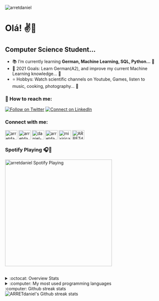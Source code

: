 <p align="left"> <img src="https://komarev.com/ghpvc/?username=arretdaniel" alt="arretdaniel" /> </p>

<h1 >Olá! ✌️🌻</h1>

## Computer Science Student...

- 📚 I’m currently learning **German, Machine Learning, SQL, Python...** 💬
- 🎯 2021 Goals: Learn German(A2), and improve my current Machine Learning knowledge... 💬
- ⭐ Hobbys: Watch scientific channels on Youtube, Games, listen to music, cooking, photography... 💬

<h3 >📱 How to reach me:</h3>

[![Follow on Twitter](https://img.shields.io/badge/--twitter?label=Twitter&logo=Twitter&style=social)](https://twitter.com/intent/follow?original_referer=https%3A%2F%2Fgithub.com%2FARRETdaniel&screen_name=ARRETdaniel)
[![Connect on LinkedIn](https://img.shields.io/badge/--linkedin?label=LinkedIn&logo=LinkedIn&style=social)](https://www.linkedin.com/in/arretdaniel)

<h3 align="left">Connect with me:</h3>
<p align="left">
<a href="https://twitter.com/arretdaniel" target="blank"><img align="center" src="https://raw.githubusercontent.com/rahuldkjain/github-profile-readme-generator/master/src/images/icons/Social/twitter.svg" alt="arretdaniel" height="30" width="40" /></a>
<a href="https://linkedin.com/in/arretdaniel" target="blank"><img align="center" src="https://raw.githubusercontent.com/rahuldkjain/github-profile-readme-generator/master/src/images/icons/Social/linked-in-alt.svg" alt="arretdaniel" height="30" width="40" /></a>
<a href="https://stackoverflow.com/users/daniel-terra-gomes" target="blank"><img align="center" src="https://raw.githubusercontent.com/rahuldkjain/github-profile-readme-generator/master/src/images/icons/Social/stack-overflow.svg" alt="daniel-terra-gomes" height="30" width="40" /></a>
<a href="https://instagram.com/arretdaniel" target="blank"><img align="center" src="https://raw.githubusercontent.com/rahuldkjain/github-profile-readme-generator/master/src/images/icons/Social/instagram.svg" alt="arretdaniel" height="30" width="40" /></a>
<a href="https://www.youtube.com/c/mixirica games" target="blank"><img align="center" src="https://raw.githubusercontent.com/rahuldkjain/github-profile-readme-generator/master/src/images/icons/Social/youtube.svg" alt="mixirica games" height="30" width="40" /></a>
<a href="https://discord.gg/ARRETdaniel#5820" target="blank"><img align="center" src="https://raw.githubusercontent.com/rahuldkjain/github-profile-readme-generator/master/src/images/icons/Social/discord.svg" alt="ARRETdaniel#5820" height="30" width="40" /></a>
</p>

### Spotify Playing 🎧🎵
[<img src="https://novatorem-mauve-sigma.vercel.app/api/spotify" alt="arretdaniel Spotify Playing" width="350" />](https://open.spotify.com/user/jacu234)

<br />

<details>
  <summary>:octocat: Overview Stats</summary>

  <img alt="ARRETdaniel's Github Stats" src="https://github-readme-stats.arretdaniel.vercel.app/api?username=ARRETdaniel&show_icons=true&hide_border=true" />

</details>

<details>
  <summary>:computer: My most used programming languages</summary>

  <img alt="ARRETdaniel's most used Programming lng " src="https://github-readme-stats.vercel.app/api/top-langs/?username=arretdaniel&layout=compact&hide=html" alt="arretdaniel" />

</details>

</details>
  <summary>:computer: Github streak stats</summary>

  <img alt="ARRETdaniel's Github streak stats" src="https://github-readme-streak-stats.herokuapp.com/?user=arretdaniel&" alt="arretdaniel" />
  
</details>

<br />
<br />
<br />

<!--

<p align="left"><img src="https://devicons.github.io/devicon/devicon.git/icons/amazonwebservices/amazonwebservices-original-wordmark.svg" alt="aws" width="40" height="40"/> <img src="https://devicons.github.io/devicon/devicon.git/icons/bootstrap/bootstrap-plain.svg" alt="bootstrap" width="40" height="40"/> <img src="https://devicons.github.io/devicon/devicon.git/icons/c/c-original.svg" alt="c" width="40" height="40"/> <img src="https://devicons.github.io/devicon/devicon.git/icons/css3/css3-original-wordmark.svg" alt="css3" width="40" height="40"/> <img src="https://www.vectorlogo.zone/logos/figma/figma-icon.svg" alt="figma" width="40" height="40"/> <img src="https://www.vectorlogo.zone/logos/git-scm/git-scm-icon.svg" alt="git" width="40" height="40"/> <img src="https://devicons.github.io/devicon/devicon.git/icons/html5/html5-original-wordmark.svg" alt="html5" width="40" height="40"/> <img src="https://devicons.github.io/devicon/devicon.git/icons/javascript/javascript-original.svg" alt="javascript" width="40" height="40"/> <img src="https://devicons.github.io/devicon/devicon.git/icons/mysql/mysql-original-wordmark.svg" alt="mysql" width="40" height="40"/> <img src="https://devicons.github.io/devicon/devicon.git/icons/nodejs/nodejs-original-wordmark.svg" alt="nodejs" width="40" height="40"/> <img src="https://devicons.github.io/devicon/devicon.git/icons/photoshop/photoshop-plain.svg" alt="photoshop" width="40" height="40"/> <img src="https://devicons.github.io/devicon/devicon.git/icons/python/python-original.svg" alt="python" width="40" height="40"/> <img src="https://devicons.github.io/devicon/devicon.git/icons/react/react-original-wordmark.svg" alt="react" width="40" height="40"/> <img src="https://reactnative.dev/img/header_logo.svg" alt="reactnative" width="40" height="40"/> <img src="https://devicons.github.io/devicon/devicon.git/icons/typescript/typescript-original.svg" alt="typescript" width="40" height="40"/></p>

-->

[website]: https://linktr.ee/ARRETdaniel
[twitter]: https://twitter.com/ARRETdaniel
[youtube]: https://www.youtube.com/c/MixiricaGames
[instagram]: https://www.instagram.com/arretdaniel
[linkedin]: https://linkedin.com/in/arretdaniel
